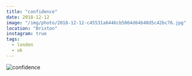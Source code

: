 ```yaml
---
title: "confidence"
date: 2018-12-12
image: "/img/photo/2018-12-12-c45531a6446cb5064d64b40d5c42bc76.jpg"
location: "Brixton"
instagram: true
tags:
  - london
  - uk
---
```


![confidence](/img/photo/2018-12-12-c45531a6446cb5064d64b40d5c42bc76.jpg)
